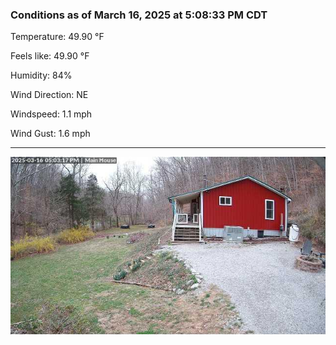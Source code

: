 ### Conditions as of March 16, 2025 at 5:08:33 PM CDT 

Temperature: 49.90 &deg;F

Feels like: 49.90 &deg;F

Humidity: 84%

Wind Direction: NE

Windspeed: 1.1 mph

Wind Gust: 1.6 mph

---

<img src="./images/latest.jpeg"/>

